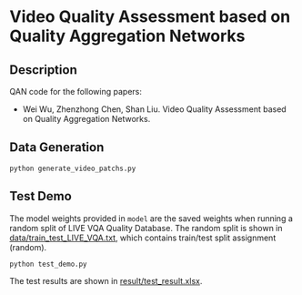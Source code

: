 # Video Quality Assessment based on Quality Aggregation Networks

## Description
QAN code for the following papers:

- Wei Wu, Zhenzhong Chen, Shan Liu. Video Quality Assessment based on Quality Aggregation Networks.

## Data Generation
```
python generate_video_patchs.py
```

## Test Demo
The model weights provided in `model` are the saved weights when running a random split of LIVE VQA Quality Database. The random split is shown in [data/train_test_LIVE_VQA.txt](https://github.com/lorenzowu/QAN/blob/master/data/train_test_LIVE_VQA.txt), which contains train/test split assignment (random).
```
python test_demo.py
```
The test results are shown in [result/test_result.xlsx](https://github.com/lorenzowu/QAN/blob/master/result/test_result.xlsx).

